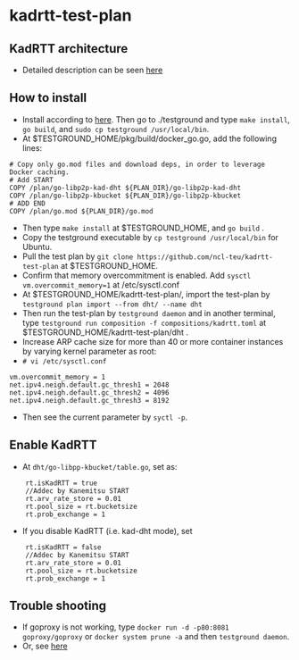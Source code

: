 # kadrtt-test-plan
## KadRTT architecture
- Detailed description can be seen [here](https://hackmd.io/b-gKq_JmQLOSu1-v7IBRlw)
## How to install
- Install according to [here](https://docs.testground.ai/getting-started). Then go to ./testground and type `make install`, `go build`, and `sudo cp testground /usr/local/bin`.
- At $TESTGROUND_HOME/pkg/build/docker_go.go, add the following lines: 
~~~
# Copy only go.mod files and download deps, in order to leverage Docker caching.
# Add START
COPY /plan/go-libp2p-kad-dht ${PLAN_DIR}/go-libp2p-kad-dht
COPY /plan/go-libp2p-kbucket ${PLAN_DIR}/go-libp2p-kbucket
# ADD END
COPY /plan/go.mod ${PLAN_DIR}/go.mod
~~~
- Then type `make install` at $TESTGROUND_HOME, and `go build` .
- Copy the testground executable by `cp testground /usr/local/bin` for Ubuntu. 
- Pull the test plan by `git clone https://github.com/ncl-teu/kadrtt-test-plan` at $TESTGROUND_HOME. 
- Confirm that memory overcommitment is enabled. Add `sysctl vm.overcommit_memory=1` at /etc/sysctl.conf
- At $TESTGROUND_HOME/kadrtt-test-plan/, import the test-plan by `testground plan import --from dht/ --name dht`
- Then run the test-plan by `testground daemon` and in another terminal, type `testground run composition -f compositions/kadrtt.toml` at $TESTGROUND_HOME/kadrtt-test-plan/dht . 
- Increase ARP cache size for more than 40 or more container instances by varying kernel parameter as root:
- `# vi /etc/sysctl.conf` 
~~~
vm.overcommit_memory = 1
net.ipv4.neigh.default.gc_thresh1 = 2048
net.ipv4.neigh.default.gc_thresh2 = 4096
net.ipv4.neigh.default.gc_thresh3 = 8192
~~~
- Then see the current parameter by `syctl -p`. 
## Enable KadRTT
- At `dht/go-libpp-kbucket/table.go`, set as: 
~~~
	rt.isKadRTT = true
	//Addec by Kanemitsu START
	rt.arv_rate_store = 0.01
	rt.pool_size = rt.bucketsize
	rt.prob_exchange = 1
~~~
- If you disable KadRTT (i.e. kad-dht mode), set 
~~~
	rt.isKadRTT = false
	//Addec by Kanemitsu START
	rt.arv_rate_store = 0.01
	rt.pool_size = rt.bucketsize
	rt.prob_exchange = 1
~~~
## Trouble shooting
- If goproxy is not working, type `docker run -d -p80:8081 goproxy/goproxy` or `docker system prune -a` and then `testground daemon`. 
- Or, see [here](https://docs.testground.ai/v/master/runner-library/local-docker/troubleshooting#troubleshooting)
